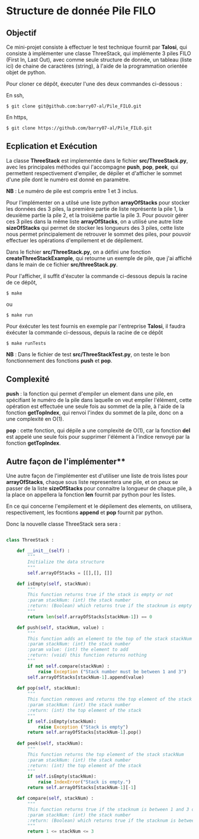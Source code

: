# Structure de donnée Pile FILO

## Objectif

Ce mini-projet consiste à effectuer le test technique fournit par **Talosi**, qui consiste à implémenter une classe ThreeStack, qui implémente 3 piles FILO (First In, Last Out), avec comme seule structure de donnée, un tableau (liste ici) de chaine de caractères (string), à l'aide de la programmation orientée objet de python.

Pour cloner ce dépôt, éxecuter l'une des deux commandes ci-dessous :

En ssh,
```console
$ git clone git@github.com:barry07-al/Pile_FILO.git
```

En https,
```console
$ git clone https://github.com/barry07-al/Pile_FILO.git
```

## Ecplication et Exécution

La classe **ThreeStack** est implementée dans le fichier **src/ThreeStack.py**, avec les principales méthodes qui l'accompagne **push**, **pop**, **peek**, qui permettent respectivement d'empiler, de dépiler et d'afficher le sommet d'une pile dont le numéro est donné en paramètre.

**NB** : Le numéro de pile est compris entre 1 et 3 inclus.

Pour l'implémenter on a utilsé une liste python **arrayOfStacks** pour stocker les données des 3 piles, la première partie de liste représente la pile 1, la deuxième partie la pile 2, et la troisième partie la pile 3. Pour pouvoir gérer ces 3 piles dans la même liste **arrayOfStacks**, on a utilisé une autre liste **sizeOfStacks** qui permet de stocker les longueurs des 3 piles, cette liste nous permet principalement de retrouver le sommet des piles, pour pouvoir effectuer les opérations d'empilement et de dépilement.


Dans le fichier **src/ThreeStack.py**, on a défini une fonction **createThreeStackExample**, qui retourne un exemple de pile, que j'ai affiché dans le main de ce fichier **src/threeStack.py**.

Pour l'afficher, il suffit d'éxcuter la commande ci-dessous depuis la racine de ce dépôt,

```console
$ make
```

ou

```console
$ make run
```

Pour éxécuter les test fournis en exemple par l'entreprise **Talosi**, il faudra éxécuter la commande ci-dessous, depuis la racine de ce dépôt

```console
$ make runTests
```

**NB** : Dans le fichier de test **src/ThreeStackTest.py**, on teste le bon fonctionnement des fonctions **push** et **pop**.

## Complexité

**push** : la fonction qui permet d'empiler un element dans une pile, en spécifiant le numéro de la pile dans laquelle on veut empiler l'élément, cette opération est effectuée une seule fois au sommet de la pile, à l'aide de la fonction **getTopIndex**, qui renvoi l'index du sommet de la pile, donc on a une complexité en O(1).

**pop** : cette fonction, qui dépile a une complexité de O(1), car la fonction **del** est appelé une seule fois pour supprimer l'élément à l'indice renvoyé par la fonction **getTopIndex**.

## Autre façon de l'implémenter**

Une autre façon de l'implémenter est d'utiliser une liste de trois listes pour **arrayOfStacks**, chaque sous liste representera une pile, et on peux se passer de la liste **sizeOfStacks** pour connaitre la longueur de chaque pile, à la place on appellera la fonction **len** fournit par python pour les listes.

En ce qui concerne l'empilement et le dépilement des elements, on utilisera, respectivement, les focntions **append** et **pop** fournit par python.

Donc la nouvelle classe ThreeStack sera sera :

```python

class ThreeStack :

    def __init__(self) :
        """
        Initialize the data structure
        """
        self.arrayOfStacks = [[],[], []]

    def isEmpty(self, stackNum):
        """
        This function returns true if the stack is empty or not
        :param stackNum: (int) the stack number
        :return: (Boolean) which returns true if the stacknum is empty
        """
        return len(self.arrayOfStacks[stackNum-1]) == 0

    def push(self, stackNum, value) :
        """
        This function adds an element to the top of the stack stackNum
        :param stackNum: (int) the stack number
        :param value: (int) the element to add
        :return: (void) this function returns nothing
        """
        if not self.compare(stackNum) :
            raise Exception ("Stack number must be between 1 and 3")
        self.arrayOfStacks[stackNum-1].append(value)
    
    def pop(self, stackNum):
        """
        This function removes and returns the top element of the stack stackNum
        :param stackNum: (int) the stack number
        :return: (int) the top element of the stack
        """
        if self.isEmpty(stackNum):
            raise Exception ("Stack is empty")
        return self.arrayOfStacks[stackNum-1].pop()
    
    def peek(self, stackNum):
        """
        This function returns the top element of the stack stackNum
        :param stackNum: (int) the stack number
        :return: (int) the top element of the stack
        """
        if self.isEmpty(stackNum):
            raise IndexError("Stack is empty.")
        return self.arrayOfStacks[stackNum-1][-1]

    def compare(self, stackNum) :
        """
        This function returns true if the stacknum is between 1 and 3 or false otherwise
        :param stackNum: (int) the stack number
        :return: (Boolean) which returns true if the stacknum is between 1 and 3 and false otherwise
        """
        return 1 <= stackNum <= 3
```
